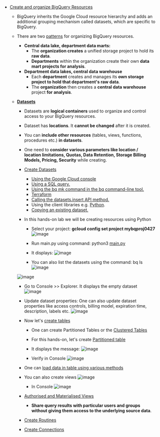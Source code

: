 - [Create and organize BigQuery Resources](https://cloud.google.com/bigquery/docs/resource-hierarchy)
  - BigQuery inherits the Google Cloud resource hierarchy and adds an additional grouping mechanism called datasets, which are specific to BigQuery.

  - There are two [patterns](https://cloud.google.com/bigquery/docs/resource-hierarchy#patterns) for organizing BigQuery resources.
    - **Central data lake, department data marts:**
      - The **organization creates** a unified storage project to hold its **raw data**.
      - **Departments** within the organization create their own **data mart projects for analysis**.
    - **Department data lakes, central data warehouse**
      - Each **department** creates and manages its **own storage project to hold that department's raw data**.
      - The **organization** then creates a **central data warehouse** project **for analysis**.  

  - **[Datasets](https://cloud.google.com/bigquery/docs/datasets-intro)**
    - Datasets are **logical containers** used to organize and control access to your BigQuery resources.
    - Dataset has **locations**. It **cannot be changed** after it is created.
    - You can **include other resources** (tables, views, functions, procedures etc.) **in datasets**.
    - One need to **consider various parameters like location / location limitations, Quotas, Data Retention, Storage Billing Models, Pricing, Security** while creating.
    - [Create Datasets](https://cloud.google.com/bigquery/docs/datasets)
      - [Using the Google Cloud console](https://cloud.google.com/bigquery/docs/datasets#console)
      - [Using a SQL query.](https://cloud.google.com/bigquery/docs/datasets#sql)
      - [Using the bq mk command in the bq command-line tool.](https://cloud.google.com/bigquery/docs/datasets#bq)
      - [Terraform](https://cloud.google.com/bigquery/docs/datasets#terraform)
      - [Calling the datasets.insert API method.](https://cloud.google.com/bigquery/docs/datasets#api)
      - Using the client libraries e.g. [Python](https://cloud.google.com/bigquery/docs/datasets#python).
      - [Copying an existing dataset.](https://cloud.google.com/bigquery/docs/managing-datasets#copy-datasets)
    

    - In this hands-on lab we will be creating resources using Python

      - Select your project: **gcloud config set project mybqproj0427**
 ![image](https://github.com/Ajit1279/GCP_Learning/assets/81754034/2036fac7-a9f0-48b6-b954-dfb3bc5cb1c0)
     
      - Run main.py using command: python3 [main.py](https://github.com/Ajit1279/GCP_Learning/blob/main/20240316_BigDataAnalytics/240420_BigQuery/240427_CreateBQResources/main.py)

      - It displays:
 ![image](https://github.com/Ajit1279/GCP_Learning/assets/81754034/5563d00f-f79f-429e-91b0-7af2ddee8aec)
     
      - You can also list the datasets using the command: bq ls
     ![image](https://github.com/Ajit1279/GCP_Learning/assets/81754034/9bc6104a-162f-439b-968e-f579392f87ea)
   
     ![image](https://github.com/Ajit1279/GCP_Learning/assets/81754034/e3755acd-00e4-442c-98f3-130d96d75757)

      - Go to Console >> Explorer. It displays the empty dataset
    ![image](https://github.com/Ajit1279/GCP_Learning/assets/81754034/bbd6daab-0604-45e3-a85c-3787078abe67)

      - Update dataset properties: One can also update dataset properties like access controls, billing model, expiration time, description, labels etc.
    ![image](https://github.com/Ajit1279/GCP_Learning/assets/81754034/9da57998-ec1b-44fc-836a-539415a50a1d)

    - Now let's [create tables](https://cloud.google.com/bigquery/docs/tables)
      - One can create Partitioned Tables or the [Clustered Tables](https://cloud.google.com/bigquery/docs/clustered-tables)

      - For this hands-on, let's create [Partitioned table](https://cloud.google.com/bigquery/docs/partitioned-tables)

      - It displays the message:
        ![image](https://github.com/Ajit1279/GCP_Learning/assets/81754034/81f359af-4595-49c7-b46d-c1cb59dd1f37)

      - Verify in Console
        ![image](https://github.com/Ajit1279/GCP_Learning/assets/81754034/aaaf5254-80f8-46a8-ab08-81399f5f73a9)

    - One can [load data in table using various methods](https://github.com/Ajit1279/GCP_Learning/tree/main/20240316_BigDataAnalytics/240420_BigQuery/240325_BQ_DataLoad)

    - You can also create views
      ![image](https://github.com/Ajit1279/GCP_Learning/assets/81754034/fe38d838-aefe-40b6-a8ea-cf5f54caf0e3)

      - In Console
        ![image](https://github.com/Ajit1279/GCP_Learning/assets/81754034/4ac2fb09-f1ee-4f9b-9311-d1fbae326dbd)
     
    - [Authorised and Materialised Views](https://cloud.google.com/bigquery/docs/authorized-views) 
      - **Share query results with particular users and groups without giving them access to the underlying source data**.

    - [Create Routines](https://github.com/Ajit1279/GCP_Learning/tree/main/20240316_BigDataAnalytics/240420_BigQuery/240427_CreateRoutines)

    - [Create Connections](https://github.com/Ajit1279/GCP_Learning/tree/main/20240316_BigDataAnalytics/240420_BigQuery/240427_Connections)  
